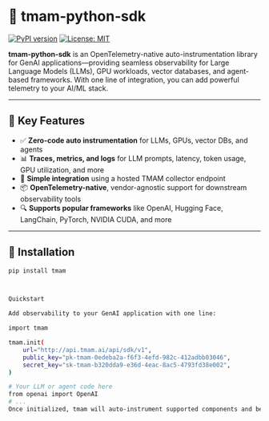 # 🌟 tmam‑python‑sdk

[![PyPI version](https://img.shields.io/pypi/v/tmam-python-sdk.svg)]()
[![License: MIT](https://img.shields.io/badge/License-MIT-green.svg)]()

**tmam‑python‑sdk** is an OpenTelemetry-native auto-instrumentation library for GenAI applications—providing seamless observability for Large Language Models (LLMs), GPU workloads, vector databases, and agent-based frameworks. With one line of integration, you can add powerful telemetry to your AI/ML stack.

---

## 🚀 Key Features

- ✅ **Zero-code auto instrumentation** for LLMs, GPUs, vector DBs, and agents
- 📊 **Traces, metrics, and logs** for LLM prompts, latency, token usage, GPU utilization, and more
- 🔌 **Simple integration** using a hosted TMAM collector endpoint
- 📦 **OpenTelemetry-native**, vendor-agnostic support for downstream observability tools
- 🔍 **Supports popular frameworks** like OpenAI, Hugging Face, LangChain, PyTorch, NVIDIA CUDA, and more

---

## 🧪 Installation

```bash
pip install tmam



Quickstart

Add observability to your GenAI application with one line:

import tmam

tmam.init(
    url="http://api.tmam.ai/api/sdk/v1",
    public_key="pk-tmam-0edeba2a-f6f3-4efd-982c-412adbb03046",
    secret_key="sk-tmam-b320dda9-e36d-4eac-8ac5-4793fd38e002",
)

# Your LLM or agent code here
from openai import OpenAI
# ...
Once initialized, tmam will auto-instrument supported components and begin sending traces and metrics to TMAM’s backend.

